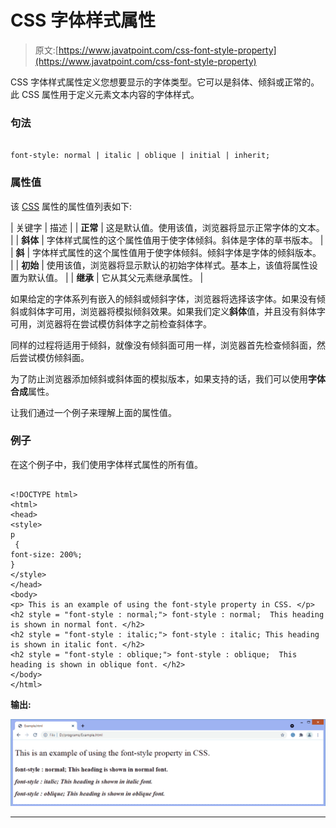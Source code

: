 # CSS 字体样式属性

> 原文:[https://www.javatpoint.com/css-font-style-property](https://www.javatpoint.com/css-font-style-property)

CSS 字体样式属性定义您想要显示的字体类型。它可以是斜体、倾斜或正常的。此 CSS 属性用于定义元素文本内容的字体样式。

### 句法

```

font-style: normal | italic | oblique | initial | inherit;

```

### 属性值

该 [CSS](https://www.javatpoint.com/css-tutorial) 属性的属性值列表如下:

| 关键字 | 描述 |
| **正常** | 这是默认值。使用该值，浏览器将显示正常字体的文本。 |
| **斜体** | 字体样式属性的这个属性值用于使字体倾斜。斜体是字体的草书版本。 |
| **斜** | 字体样式属性的这个属性值用于使字体倾斜。倾斜字体是字体的倾斜版本。 |
| **初始** | 使用该值，浏览器将显示默认的初始字体样式。基本上，该值将属性设置为默认值。 |
| **继承** | 它从其父元素继承属性。 |

如果给定的字体系列有嵌入的倾斜或倾斜字体，浏览器将选择该字体。如果没有倾斜或斜体字可用，浏览器将模拟倾斜效果。如果我们定义**斜体**值，并且没有斜体字可用，浏览器将在尝试模仿斜体字之前检查斜体字。

同样的过程将适用于倾斜，就像没有倾斜面可用一样，浏览器首先检查倾斜面，然后尝试模仿倾斜面。

为了防止浏览器添加倾斜或斜体面的模拟版本，如果支持的话，我们可以使用**字体合成**属性。

让我们通过一个例子来理解上面的属性值。

### 例子

在这个例子中，我们使用字体样式属性的所有值。

```

<!DOCTYPE html>  
<html>  
<head>  
<style>  
p
 {  
font-size: 200%;  
}  
</style>  
</head>  
<body>
<p> This is an example of using the font-style property in CSS. </p>  
<h2 style = "font-style : normal;"> font-style : normal;  This heading is shown in normal font. </h2>  
<h2 style = "font-style : italic;"> font-style : italic; This heading is shown in italic font. </h2>  
<h2 style = "font-style : oblique;"> font-style : oblique;  This heading is shown in oblique font. </h2>  
</body>  
</html>

```

**输出:**

![CSS font-style property](img/ec28ca8a55a29a7b376df6fbc5ed3056.png)

* * *